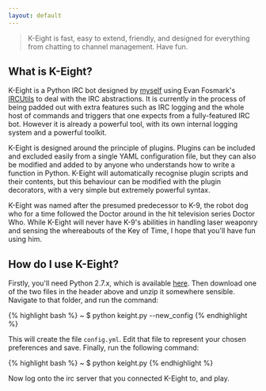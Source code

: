 ```yaml
---
layout: default
---
```


> K-Eight is fast, easy to extend, friendly, and designed for everything from chatting to channel management.
> Have fun.

## What is K-Eight?
K-Eight is a Python IRC bot designed by [myself][johz] using Evan Fosmark's [IRCUtils][ircutils] to deal with the IRC abstractions.  It is currently in the process of being padded out with extra features such as IRC logging and the whole host of commands and triggers that one expects from a fully-featured IRC bot.  However it is already a powerful tool, with its own internal logging system and a powerful toolkit.

[johz]: <http://johz.wordpress.com>
[ircutils]: <http://dev.guardedcode.com/projects/ircutils/>

K-Eight is designed around the principle of plugins.  Plugins can be included and excluded easily from a single YAML configuration file, but they can also be modified and added to by anyone who understands how to write a function in Python.  K-Eight will automatically recognise plugin scripts and their contents, but this behaviour can be modified with the plugin decorators, with a very simple but extremely powerful syntax.

K-Eight was named after the presumed predecessor to K-9, the robot dog who for a time followed the Doctor around in the hit television series Doctor Who.  While K-Eight will never have K-9's abilities in handling laser weaponry and sensing the whereabouts of the Key of Time, I hope that you'll have fun using him.

## How do I use K-Eight?
Firstly, you'll need Python 2.7.x, which is available [here][pydownload].  Then download one of the two files in the header above and unzip it somewhere sensible.  Navigate to that folder, and run the command:

{% highlight bash %}
~ $ python keight.py --new_config
{% endhighlight %}

This will create the file `config.yml`.  Edit that file to represent your chosen preferences and save.  Finally, run the following command:

{% highlight bash %}
~ $ python keight.py
{% endhighlight %}
    
Now log onto the irc server that you connected K-Eight to, and play.

[pydownload]: <http://www.python.org/getit/releases/2.7.4/#download>